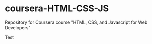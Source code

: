 # coursera-HTML-CSS-JS
Repository for Coursera course "HTML, CSS, and Javascript for Web Developers"

Test

